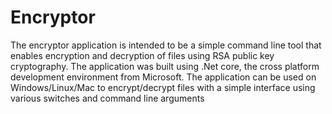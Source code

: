 # Encryptor

The encryptor application is intended to be a simple command line tool that enables encryption and decryption of files using RSA public key cryptography. The application was built using .Net core, the cross platform development environment from Microsoft. The application can be used on Windows/Linux/Mac to encrypt/decrypt files with a simple interface using various switches and command line arguments


